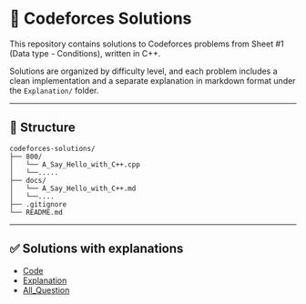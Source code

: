 # 🚀 Codeforces Solutions

This repository contains solutions to Codeforces problems from Sheet #1 (Data type - Conditions), written in C++.

Solutions are organized by difficulty level, and each problem includes a clean implementation and a separate explanation in markdown format under the `Explanation/` folder.

---

## 📁 Structure

```
codeforces-solutions/
├── 800/
│   └── A_Say_Hello_with_C++.cpp
│   └──.....
├── docs/
│   └── A_Say_Hello_with_C++.md
│   └──....
├── .gitignore
└── README.md
```

---

## ✅ Solutions with explanations

- [Code](./800)
- [Explanation](./Explanation/800)
- [All_Question](./800/Sheet_1(Data%20type%20-%20Conditions)/Question%20Paper/All_Question.pdf)
